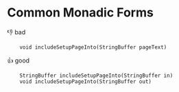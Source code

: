 # Common Monadic Forms

:-1: bad
```
	void includeSetupPageInto(StringBuffer pageText)
 ```

:+1: good
```
	StringBuffer includeSetupPageInto(StringBuffer in)
	void includeSetupPageInto(StringBuffer out)

```



